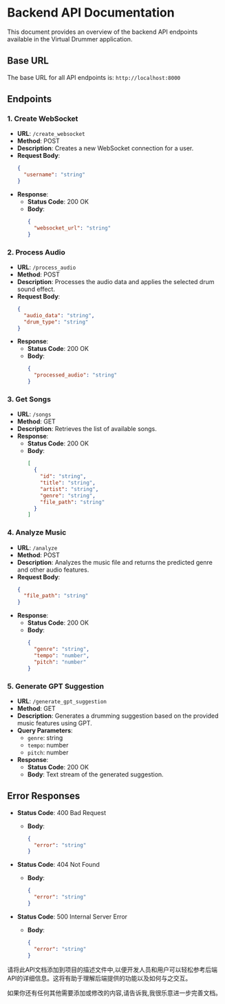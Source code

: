 # Backend API Documentation

This document provides an overview of the backend API endpoints available in the Virtual Drummer application.

## Base URL

The base URL for all API endpoints is: `http://localhost:8000`

## Endpoints

### 1. Create WebSocket

- **URL**: `/create_websocket`
- **Method**: POST
- **Description**: Creates a new WebSocket connection for a user.
- **Request Body**:
  ```json
  {
    "username": "string"
  }
  ```
- **Response**:
  - **Status Code**: 200 OK
  - **Body**:
    ```json
    {
      "websocket_url": "string"
    }
    ```

### 2. Process Audio

- **URL**: `/process_audio`
- **Method**: POST
- **Description**: Processes the audio data and applies the selected drum sound effect.
- **Request Body**:
  ```json
  {
    "audio_data": "string",
    "drum_type": "string"
  }
  ```
- **Response**:
  - **Status Code**: 200 OK
  - **Body**:
    ```json
    {
      "processed_audio": "string"
    }
    ```

### 3. Get Songs

- **URL**: `/songs`
- **Method**: GET
- **Description**: Retrieves the list of available songs.
- **Response**:
  - **Status Code**: 200 OK
  - **Body**:
    ```json
    [
      {
        "id": "string",
        "title": "string",
        "artist": "string",
        "genre": "string",
        "file_path": "string"
      }
    ]
    ```

### 4. Analyze Music

- **URL**: `/analyze`
- **Method**: POST
- **Description**: Analyzes the music file and returns the predicted genre and other audio features.
- **Request Body**:
  ```json
  {
    "file_path": "string"
  }
  ```
- **Response**:
  - **Status Code**: 200 OK
  - **Body**:
    ```json
    {
      "genre": "string",
      "tempo": "number",
      "pitch": "number"
    }
    ```

### 5. Generate GPT Suggestion

- **URL**: `/generate_gpt_suggestion`
- **Method**: GET
- **Description**: Generates a drumming suggestion based on the provided music features using GPT.
- **Query Parameters**:
  - `genre`: string
  - `tempo`: number
  - `pitch`: number
- **Response**:
  - **Status Code**: 200 OK
  - **Body**: Text stream of the generated suggestion.

## Error Responses

- **Status Code**: 400 Bad Request
  - **Body**:
    ```json
    {
      "error": "string"
    }
    ```

- **Status Code**: 404 Not Found
  - **Body**:
    ```json
    {
      "error": "string"
    }
    ```

- **Status Code**: 500 Internal Server Error
  - **Body**:
    ```json
    {
      "error": "string"
    }
    ```

请将此API文档添加到项目的描述文件中,以便开发人员和用户可以轻松参考后端API的详细信息。这将有助于理解后端提供的功能以及如何与之交互。

如果你还有任何其他需要添加或修改的内容,请告诉我,我很乐意进一步完善文档。
